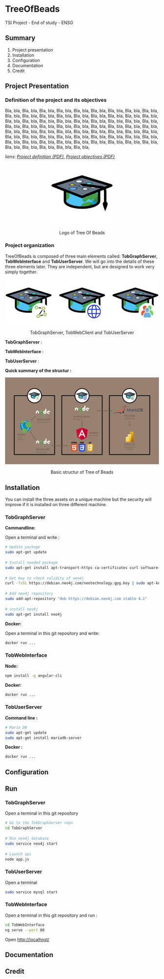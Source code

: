 # TreeOfBeads
TSI Project - End of study - ENSG

## Summary
1. Project presentation
2. Installation
3. Configuration
4. Documentation
5. Credit

## Project Presentation

### Definition of the project and its objectives

Bla, bla, Bla, bla, Bla, bla, Bla, bla, Bla, bla, Bla, bla, Bla, bla, Bla, bla, Bla, bla, Bla, bla, Bla, bla, Bla, bla, Bla, bla, Bla, bla, Bla, bla, Bla, bla, Bla, bla, Bla, bla, Bla, bla, Bla, bla, Bla, bla, Bla, bla, Bla, bla, Bla, bla, Bla, bla, Bla, bla, Bla, bla, Bla, bla, Bla, bla, Bla, bla, Bla, bla, Bla, bla, Bla, bla, Bla, bla, Bla, bla, Bla, bla, Bla, bla, Bla, bla, Bla, bla, Bla, bla, Bla, bla, Bla, bla, Bla, bla, Bla, bla, Bla, bla, Bla, bla, Bla, bla, Bla, bla, Bla, bla, Bla, bla, Bla, bla, Bla, bla, Bla, bla, Bla, bla, Bla, bla, Bla, bla, Bla, bla, Bla, bla, Bla, bla, Bla, bla, Bla, bla, Bla, bla, Bla, bla, Bla, bla, Bla, bla, Bla, bla, Bla, bla, Bla, bla, 

*liens*: [*Project definition (PDF)*](media/pdf/project_presentation.pdf), [*Project objectives (PDF)*](media/pdf/project_objectives.pdf)

<p align="center">
<img src="media/img/logo_tob.png" width="200px">
<p align="center">Logo of Tree Of Beads</p>
</p>

### Project organization

TreeOfBeads is composed of three main elements called: __TobGraphServer__, __TobWebInterface__ and __TobUserServer__.
We will go into the details of these three elements later. They are independent, but are designed to work very simply together.

<p align="center">
    <img src="media/img/logo_3_tob.png" width="500 px">
    <p align="center">TobGraphServer, TobWebClient and TobUserServer</p>
</p>

__TobGraphServer__ :


__TobWebInterface__ :


__TobUserServer__ :

__Quick summary of the structur :__

<img src="media/img/basic_structure.png">
<p align="center">Basic structur of Tree of Beads</p>

## Installation

You can install the three assets on a unique machine but the security will improve if it is installed on three different machine.

### TobGraphServer

__Commandline:__

Open a terminal and write :

```bash
# Update package
sudo apt-get update

# Install needed package
sudo apt-get install apt-transport-https ca-certificates curl software-properties-common

# Get key to check validity of neo4j
curl -fsSL https://debian.neo4j.com/neotechnology.gpg.key | sudo apt-key add -

# Add neo4j repository
sudo add-apt-repository "deb https://debian.neo4j.com stable 4.1"

# install neo4j
sudo apt-get install neo4j

```

__Docker:__

Open a terminal in this git repository and write:

```bash
docker run ...
```

### TobWebInterface

__Node:__

```bash
npm install -g angular-cli
```

__Docker:__
```bash
docker run ...
```

### TobUserServer

__Command line :__
```bash
# Maria DB
sudo apt-get update
sudo apt-get install mariadb-server
```

__Docker :__
```bash
docker run ...
```

## Configuration

## Run

### TobGraphServer

Open a terminal in this git repository

```bash
# Go to the TobGraphServer repo
cd TobGraphServer

# Run neo4j database
sudo service neo4j start

# Launch api
node app.js
```

### TobUserServer

Open a terminal

```bash
sudo service mysql start
```


### TobWebInterface

Open a terminal in this git repository and run :
```bash
cd TobWebInterface
ng serve --port 80
```

Open [http://localhost/](http://localhost/)


## Documentation

## Credit
